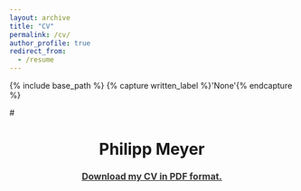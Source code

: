 ```yaml
---
layout: archive
title: "CV"
permalink: /cv/
author_profile: true
redirect_from:
  - /resume
---
```


{% include base_path %}
{% capture written_label %}'None'{% endcapture %}

#<h1 class="western" align="center"><b>Philipp Meyer</b></h1>
<p style="line-height: 1.5;" align="center"><span style="font-size: medium;"><a style="line-height: 1.5;" href="https://www.ipw.uni-hannover.de/fileadmin/politische_wissenschaft/01_Academic_CV_Philipp_Meyer.pdf"><span style="color: #333333;"><span style="font-size: medium;"><b>Download my CV in PDF format.</b></span></span></a>
  
